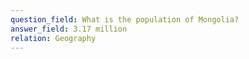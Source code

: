 ```yaml
---
question_field: What is the population of Mongolia?
answer_field: 3.17 million
relation: Geography
---
```

